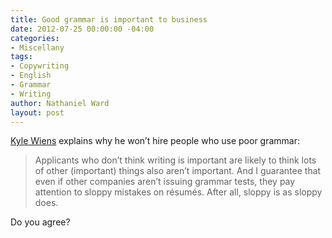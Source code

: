 ```yaml
---
title: Good grammar is important to business
date: 2012-07-25 00:00:00 -04:00
categories:
- Miscellany
tags:
- Copywriting
- English
- Grammar
- Writing
author: Nathaniel Ward
layout: post
---
```


[Kyle Wiens][1] explains why he won’t hire people who use poor grammar:

> Applicants who don’t think writing is important are likely to think lots of other (important) things also aren’t important. And I guarantee that even if other companies aren’t issuing grammar tests, they pay attention to sloppy mistakes on résumés. After all, sloppy is as sloppy does.

Do you agree?

 [1]: http://blogs.hbr.org/cs/2012/07/i_wont_hire_people_who_use_poo.html